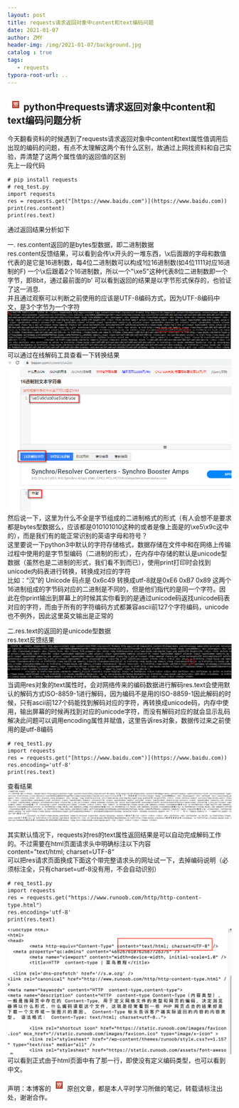 ```yaml
---
layout: post
title: requests请求返回对象中content和text编码问题
date: 2021-01-07
author: ZMY
header-img: /img/2021-01-07/background.jpg
catalog : true
tags:
   - requests
typora-root-url: ..
---
```


## <img class="original" src='/img/original.png'>python中requests请求返回对象中content和text编码问题分析



今天翻看资料的时候遇到了requests请求返回对象中content和text属性值调用后出现的编码的问题，有点不太理解这两个有什么区别，故通过上网找资料和自己实验，弄清楚了这两个属性值的返回值的区别  
先上一段代码  

```
# pip install requests
# req_test.py
import requests
res = requests.get("[https://www.baidu.com")](https://www.baidu.com))
print(res.content)
print(res.text)

```
通过返回结果分析如下 

一. res.content返回的是bytes型数据，即二进制数据  
res.content反馈结果，可以看到会传\x开头的一堆东西，\x后面跟的字母和数值代表的是它是16进制数，每4位二进制数可以构成1位16进制数(如4位1111对应16进制的F) 一个\x后跟着2个16进制数，所以一个"\xe5"这种代表8位二进制数即一个字节，即8bit，通过最前面的b' 可以看到返回的结果是以字节形式保存的，也验证了这一消息.  
并且通过观察可以判断之前使用的应该是UTF-8编码方式，因为UTF-8编码中文，是3个字节为一个字符
![img](/img/2021-01-07/1.png)
可以通过在线解码工具查看一下转换结果
![img](/img/2021-01-07/2.png)
然后说一下，这里为什么不全是字节组成的二进制格式的形式（有人会想不是要求都是bytes型数据么，应该都是010101010这种的或者是像上面是的\xe5\x9c这中的），而是我们有的能正常识别的英语字母和符号？  
这里要说一下python3中默认的字符存储格式，数据存储在文件中和在网络上传输过程中使用的是字节型编码（二进制的形式），在内存中存储的默认是unicode型数据（虽然也是二进制的形式，我们看不到而已），使用print打印时会找到unicode内码表进行转换，转换成对应的字符  
比如：“汉”的 Unicode 码点是 0x6c49 转换成utf-8就是0xE6 0xB7 0x89 这两个16进制组成的字节码对应的二进制是不同的，但是他们指代的是同一个字符。因此在你print输出到屏幕上的时候其实你看到的是通过unicode码返找unicode码表对应的字符，而由于所有的字符编码方式都兼容ascii前127个字符编码，unicode也不例外，因此这里英文输出是正常的  

二.res.text的返回的是unicode型数据  
res.text反馈结果  
![img](/img/2021-01-07/3.png)
当调用res对象的text属性时，会对网络传来的编码数据进行解码res.text会使用默认的解码方式ISO-8859-1进行解码，因为编码不是用的ISO-8859-1因此解码的时候，只有ascii前127个码能找到解码对应的字符，再转换成unicode码，内存中使用，输出屏幕的时候再找到对应的unicode字符，而没有解码对应的就会显示乱码  
解决此问题可以调用encoding属性并赋值，这里告诉res对象，数据传过来之前使用的是utf-8编码  

```
# req_test1.py
import requests
res = requests.get("[https://www.baidu.com")](https://www.baidu.com))
res.encoding='utf-8'
print(res.text)
```

查看结果
![img](/img/2021-01-07/4.png)

其实默认情况下，requests对res的text属性返回结果是可以自动完成解码工作的。不过需要在html页面请求头中明确标注以下内容  
content=”text/html; charset=UTF-8“  
可以把res请求页面换成下面这个带完整请求头的网址试一下，去掉编码说明（必须标注全，只有charset=utf-8没有用，不会自动识别）  

```
# req_test1.py
import requests
res = requests.get("https://www.runoob.com/http/http-content-type.html"）
res.encoding='utf-8'
print(res.text)
```
![img](/img/2021-01-07/5.png)
可以看到正式由于html页面中有了那一行，即使没有定义编码类型，也可以看到中文。





声明：本博客的<img class="original" src='/img/original.png'>原创文章，都是本人平时学习所做的笔记，转载请标注出处，谢谢合作。